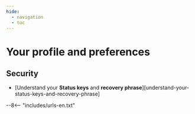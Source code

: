 ```yaml
---
hide:
  - navigation
  - toc
---
```


# Your profile and preferences

## Security

- [Understand your **Status keys** and **recovery phrase**][understand-your-status-keys-and-recovery-phrase]

--8<-- "includes/urls-en.txt"
